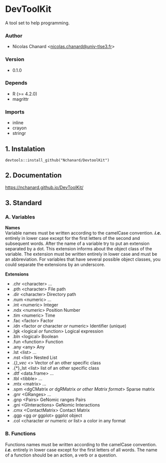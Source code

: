 # DevToolKit
A tool set to help programming.  
  
### Author  
- Nicolas Chanard \<nicolas.chanard@univ-tlse3.fr>  
  
### Version  
- 0.1.0  
  
### Depends  
- R (>= 4.2.0)  
- magrittr  
  
### Imports  
- inline  
- crayon  
- stringr  
  
## 1. Instalation  
```
devtools::install_github("Nchanard/DevtoolKit")
```
  
## 2. Documentation  
https://nchanard.github.io/DevToolKit/
  
## 3. Standard  
### A. Variables  
**Names**  
Variable names must be written according to the camelCase convention. ***i.e.*** entirely in lower case except for the first letters of the second and subsequent words.
After the name of a variable try to put an extension separated by a dot. This extension informs about the object class of the variable. The extension must be written entirely in lower case and must be an abbreviation. For variables that have several possible object classes, you could separate the extensions by an underscore.  
  
**Extensions**  
- .chr \<character> ...  
- .pth \<character> File path  
- .dir \<character> Directory path  
- .num \<numeric> ...  
- .int \<numeric> Integer  
- .ndx \<numeric> Position Number  
- .tim \<numeric> Time  
- .fac \<factor> Factor  
- .idn \<factor *or* character *or* numeric> Identifier (unique)  
- .lgk \<logical *or* function> Logical expression  
- .bln \<logical> Boolean  
- .fun \<function> Function  
- .any \<any> Any  
- .lst \<list> ...  
- .nst \<list> Nested List  
- .{*}_vec \<*> Vector of an other specific class  
- .{*}_lst \<list> list of an other specific class  
- .dtf \<data.frame> ...   
- .tbl \<tibble> ...  
- .mtx \<matrix> ...  
- .spm \<dgCMatrix *or* dgRMatrix *or other Matrix format*> Sparse matrix  
- .gnr \<GRanges> ...  
- .gnp \<Pairs> GeNomic ranges Pairs  
- .gni \<GInteractions> GeNomic Interactions  
- .cmx \<ContactMatrix> Contact Matrix  
- .ggp \<gg *or* ggplot> ggplot object  
- .col \<character *or* numeric *or* list> a color in any format  
  
### B. Functions  
Functions names must be written according to the camelCase convention. ***i.e.*** entirely in lower case except for the first letters of all words.
The name of a function should be an action, a verb or a question.  